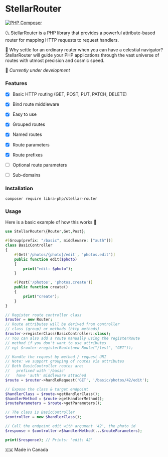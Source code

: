 # StellarRouter
[![PHP Composer](https://github.com/libra-php/stellar-router/actions/workflows/php.yml/badge.svg?branch=main)](https://github.com/libra-php/stellar-router/actions/workflows/php.yml)

🌜 StellarRouter is a PHP library that provides a powerful attribute-based router for mapping HTTP requests to request handlers.

🌟 Why settle for an ordinary router when you can have a celestial navigator? StellarRouter will guide your PHP applications through the vast universe of routes with utmost precision and cosmic speed.

👷 *Currently under development*


### Features
- [x] Basic HTTP routing (GET, POST, PUT, PATCH, DELETE)
- [x] Bind route middleware
- [x] Easy to use
- [x] Grouped routes
- [x] Named routes
- [x] Route parameters
- [x] Route prefixes
- [ ] Optional route parameters
- [ ] Sub-domains
 
 
### Installation

`composer require libra-php/stellar-router`


### Usage

Here is a basic example of how this works 🚀

```php
use StellarRouter\{Router,Get,Post};

#[Group(prefix: "/basic", middleware: ["auth"])]
class BasicController
{
    #[Get('/photos/{photo}/edit', 'photos.edit')]
    public function edit($photo) 
    {
        print("edit: $photo");
    }

    #[Post('/photos', 'photos.create')]
    public function create() 
    {
        print("create");
    }
}

// Register route controller class
$router = new Router;
// Route attributes will be derived from controller 
// class (group) or methods (http methods)
$router->registerClass(BasicController::class);
// You can also add a route manually using the registerRoute 
// method if you don't want to use attributes
// eg) $router->registerRoute(new Route("/test", "GET"));

// Handle the request by method / request URI
// Note: we support grouping of routes via attributes
// Both BasicController routes are: 
//   prefixed with '/basic'
//   have 'auth' middleware attached
$route = $router->handleRequest('GET', '/basic/photos/42/edit');

// Expose the class & target endpoint
$handlerClass = $route->getHandlerClass();
$handlerMethod = $route->getHandlerMethod();
$routeParameters = $route->getParameters();

// The class is BasicController
$controller = new $handlerClass();

// Call the endpoint edit with argument '42', the photo id
$response = $controller->$handlerMethod(...$routeParameters);

print($response); // Prints: 'edit: 42'
```

🇨🇦 Made in Canada
